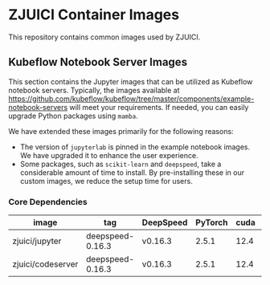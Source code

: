 # ZJUICI Container Images

This repository contains common images used by ZJUICI.

## Kubeflow Notebook Server Images

This section contains the Jupyter images that can be utilized as Kubeflow notebook servers. Typically, the images available at <https://github.com/kubeflow/kubeflow/tree/master/components/example-notebook-servers> will meet your requirements. If needed, you can easily upgrade Python packages using `mamba`.

We have extended these images primarily for the following reasons:

- The version of `jupyterlab` is pinned in the example notebook images. We have upgraded it to enhance the user experience.
- Some packages, such as `scikit-learn` and `deepspeed`, take a considerable amount of time to install. By pre-installing these in our custom images, we reduce the setup time for users.

### Core Dependencies

image | tag | DeepSpeed | PyTorch | cuda | cudnn
---|---|---|---|---|---
zjuici/jupyter | deepspeed-0.16.3 | v0.16.3 | 2.5.1 | 12.4 | cudnn9
zjuici/codeserver | deepspeed-0.16.3 | v0.16.3 | 2.5.1 | 12.4 | cudnn9
